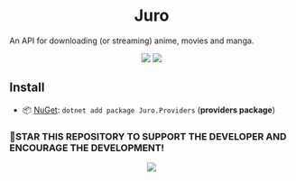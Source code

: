 ﻿<h1 align="center">
    Juro
</h1>

An API for downloading (or streaming) anime, movies and manga. 

<p align="center">
   <a href="https://discord.gg/U7XweVubJN"><img src="https://img.shields.io/badge/Discord-7289DA?style=for-the-badge&logo=discord&logoColor=white"></a>
   <a href="https://nuget.org/packages/Juro.Providers"><img src="https://img.shields.io/nuget/dt/Juro.Providers.svg?label=Downloads&color=%233DDC84&logo=nuget&logoColor=%23fff&style=for-the-badge"></a>
</p>

## Install

- 📦 [NuGet](https://nuget.org/packages/Juro.Providers): `dotnet add package Juro.Providers` (**providers package**)

### 🌟STAR THIS REPOSITORY TO SUPPORT THE DEVELOPER AND ENCOURAGE THE DEVELOPMENT!

<div align="center">
    <a href="https://www.buymeacoffee.com/jerry08"><img src="https://img.buymeacoffee.com/button-api/?text=Buy me a coffee&emoji=&slug=jerry08&button_colour=FFDD00&font_colour=000000&font_family=Poppins&outline_colour=000000&coffee_colour=ffffff" /></a>
</div>
